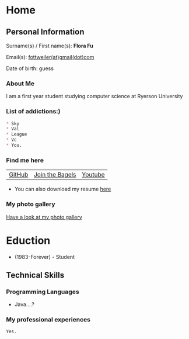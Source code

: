 # Home

<script src="https://kit.fontawesome.com/6d173168d3.js" crossorigin="anonymous"></script>

## Personal Information
Surname(s) / First name(s): **Flora Fu**

Email(s): [fottweiler(at)gmail(dot)com](mailto:fottweiler@gmail.com)

Date of birth: guess

### About Me

I am a first year student studying computer science at Ryerson University




### List of addictions:)
```markdown
* Sky
* Val
* League
* Vc
* You.
```

### Find me here

<table>
    <tr>
        <td>
            <a href="https://github.com/yFsufate" target="blank"><i class="fab fa-github fa-lg"></i> GitHub</a>
        </td>
        <td>
            <a href="https://discord.gg/z6BY9QPe" target="blank"><i class="fab fa-discord fa-lg"></i> Join the Bagels</a>
        </td>
        <td>
            <a href="https://www.youtube.com/channel/UCVTp-rIWyMLWFYJ6vrX54LA" target="blank"><i class="fab fa-youtube fa-lg"></i> Youtube</a>
        </td>
    </tr>
</table>

* <i class="fas fa-file fa-lg"></i> You can also download my resume [here](cv.pdf)

### My photo gallery

[Have a look at my photo gallery](/photo.md)

# Eduction

* (1983-Forever) - Student

## Technical Skills

### Programming Languages

* Java....?

### My professional experiences

```markdown
Yes.
```
